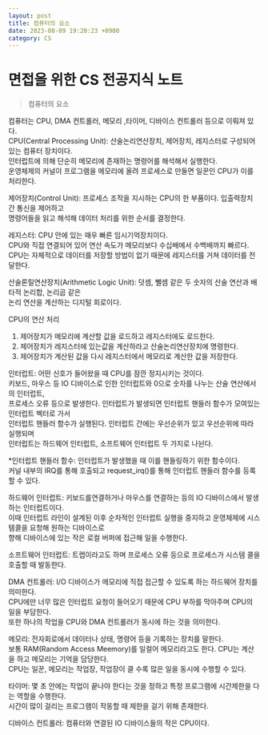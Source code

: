 ```yaml
---
layout: post
title: 컴퓨터의 요소
date: 2023-08-09 19:20:23 +0900
category: CS
---
```

# 면접을 위한 CS 전공지식 노트  
> 컴퓨터의 요소  

컴퓨터는 CPU, DMA 컨트롤러, 메모리 ,타이머, 디바이스 컨트롤러 등으로 이뤄져 있다.  
CPU(Central Processing Unit): 산술논리연산장치, 제어장치, 레지스터로 구성되어 있는 컴퓨터 장치이다.  
인터럽트에 의해 단순히 메모리에 존재하는 명령어를 해석해서 실행한다.  
운영체제의 커널이 프로그램을 메모리에 올려 프로세스로 만들면 일꾼인 CPU가 이를 처리한다.  

제어장치(Control Unit): 프로세스 조작을 지시하는 CPU의 한 부품이다. 입출력장치 간 통신을 제어하고  
명령어들을 읽고 해석해 데이터 처리를 위한 순서를 결정한다.  

레지스터: CPU 안에 있는 매우 빠른 임시기억장치이다.  
CPU와 직접 연결되어 있어 연산 속도가 메모리보다 수십배에서 수백배까지 빠르다.  
CPU는 자체적으로 데이터를 저장할 방법이 없기 때문에 레지스터를 거쳐 데이터를 전달한다.  

산술론릴연산장치(Arithmetic Logic Unit): 덧셈, 뺄셈 같은 두 숫자의 산술 연산과 배타적 논리합, 논리곱 같은  
논리 연산을 계산하는 디지털 회로이다.  
  
CPU의 연산 처리  
1. 제어장치가 메모리에 계산할 값을 로드하고 레지스터에도 로드한다.  
2. 제어장치가 레지스터에 있는값을 계산하라고 산술논리연산장치에 명령한다.  
3. 제어장치가 계산된 값을 다시 레지스터에서 메모리로 계산한 값을 저장한다.  
   
인터럽트: 어떤 신호가 들어왔을 때 CPU를 잠깐 정지시키는 것이다.  
키보드, 마우스 등 IO 디바이스로 인한 인터럽트와 0으로 숫자를 나누는 산술 연산에서의 인터럽트,  
프로세스 오류 등으로 발생한다. 인터럽트가 발생되면 인터럽트 핸들러 함수가 모여있는 인터럽트 벡터로 가서  
인터럽트 핸들러 함수가 실행된다.  인터럽트 간에는 우선순위가 있고 우선순위에 따라 실행되며  
인터럽트는 하드웨어 인터럽트, 소프트웨어 인터럽트 두 가지로 나뉜다.  

*인터럽트 핸들러 함수: 인터럽트가 발생했을 때 이를 핸들링하기 위한 함수이다.  
커널 내부의 IRQ를 통해 호출되고 request_irq()를 통해 인터럽트 핸들러 함수를 등록할 수 있다.  
  
하드웨어 인터럽트: 키보드를연결하거나 마우스를 연결하는 등의 IO 디바이스에서 발생하는 인터럽트이다.  
이때 인터럽트 라인이 설계된 이후 순차적인 인터럽트 실행을 중지하고 운영체제에 시스템콜을 요청해 원하는 디바이스로  
향해 디바이스에 있는 작은 로컬 버퍼에 접근해 일을 수행한다.  
  
소프트웨어 인터럽트: 트랩이라고도 하며 프로세스 오류 등으로 프로세스가 시스템 콜을 호출할 때 발동한다.  
  
DMA 컨트롤러: I/O 디바이스가 메모리에 직접 접근할 수 있도록 하는 하드웨어 장치를 의미한다.  
CPU에만 너무 많은 인터럽트 요청이 들어오기 때문에 CPU 부하를 막아주며 CPU의 일을 부담한다.  
또한 하나의 작업을 CPU와 DMA 컨트롤러가 동시에 하는 것을 의미한다.  

메모리: 전자회로에서 데이터나 상태, 명령어 등을 기록하는 장치를 말한다.  
보통 RAM(Random Access Meemory)를 일컬어 메모리라고도 한다. CPU는 계산을 하고 메모리는 기억을 담당한다.    
CPU는 일꾼, 메모리는 작업장, 작업장이 클 수록 많은 일을 동시에 수행할 수 있다.  

타이머: 몇 초 안에는 작업이 끝나야 한다는 것을 정하고 특정 프로그램에 시간제한을 다는 역할을 수행한다.  
시간이 많이 걸리는 프로그램이 작동할 때 제한을 걸기 위해 존재한다.  

디바이스 컨트롤러: 컴퓨터와 연결된 IO 디바이스들의 작은 CPU이다.  


